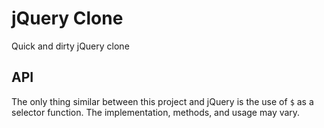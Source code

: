 # jQuery Clone
Quick and dirty jQuery clone

## API
The only thing similar between this project and jQuery is the use of `$` as a selector function. The implementation, methods, and usage may vary. 